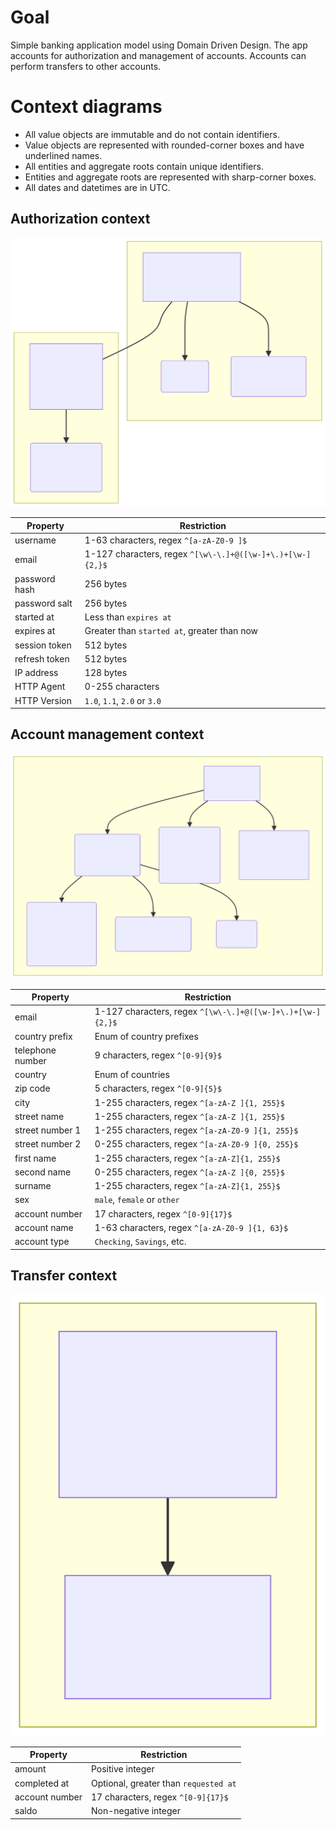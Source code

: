 # Goal

Simple banking application model using Domain Driven Design.
The app accounts for authorization and management of accounts.
Accounts can perform transfers to other accounts.

# Context diagrams

- All value objects are immutable and do not contain identifiers.
- Value objects are represented with rounded-corner boxes and have underlined names.
- All entities and aggregate roots contain unique identifiers.
- Entities and aggregate roots are represented with sharp-corner boxes.
- All dates and datetimes are in UTC.

## Authorization context

![diagram](./diagrams/authorization_ctx.svg)

Property | Restriction
---|---
username | 1-63 characters, regex `^[a-zA-Z0-9 ]$`
email | 1-127 characters, regex `^[\w\-\.]+@([\w-]+\.)+[\w-]{2,}$`
password hash | 256 bytes
password salt | 256 bytes
started at | Less than `expires at`
expires at | Greater than `started at`, greater than now
session token | 512 bytes
refresh token | 512 bytes
IP address | 128 bytes
HTTP Agent | 0-255 characters
HTTP Version | `1.0`, `1.1`, `2.0` or `3.0`

## Account management context

![diagram](./diagrams/account_ctx.svg)

Property | Restriction
---|---
email | 1-127 characters, regex `^[\w\-\.]+@([\w-]+\.)+[\w-]{2,}$`
country prefix | Enum of country prefixes
telephone number | 9 characters, regex `^[0-9]{9}$`
country | Enum of countries
zip code | 5 characters, regex `^[0-9]{5}$`
city | 1-255 characters, regex `^[a-zA-Z ]{1, 255}$`
street name | 1-255 characters, regex `^[a-zA-Z ]{1, 255}$`
street number 1 | 1-255 characters, regex `^[a-zA-Z0-9 ]{1, 255}$`
street number 2 | 0-255 characters, regex `^[a-zA-Z0-9 ]{0, 255}$`
first name | 1-255 characters, regex `^[a-zA-Z]{1, 255}$`
second name | 0-255 characters, regex `^[a-zA-Z ]{0, 255}$`
surname | 1-255 characters, regex `^[a-zA-Z]{1, 255}$`
sex | `male`, `female` or `other`
account number | 17 characters, regex `^[0-9]{17}$`
account name | 1-63 characters, regex `^[a-zA-Z0-9 ]{1, 63}$`
account type | `Checking`, `Savings`, etc.

## Transfer context

![diagram](./diagrams/transfer_ctx.svg)

Property | Restriction
---|---
amount | Positive integer
completed at | Optional, greater than `requested at`
account number | 17 characters, regex `^[0-9]{17}$`
saldo | Non-negative integer

